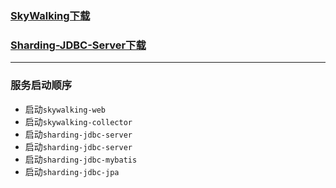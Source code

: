 ### [SkyWalking下载](https://github.com/apache/incubator-skywalking/releases)
### [Sharding-JDBC-Server下载](http://shardingjdbc.io/docs_cn/02-guide/sharding-jdbc-server/)

---
### 服务启动顺序
* 启动`skywalking-web`
* 启动`skywalking-collector`
* 启动`sharding-jdbc-server`
* 启动`sharding-jdbc-server`
* 启动`sharding-jdbc-mybatis`
* 启动`sharding-jdbc-jpa`
